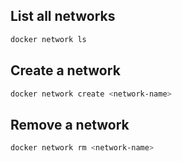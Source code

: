 ## List all networks

```bash
docker network ls
```

## Create a network

```bash
docker network create <network-name>
```

## Remove a network

```bash
docker network rm <network-name>
```
